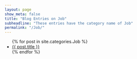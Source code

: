 ```yaml
---
layout: page
show_meta: false
title: "Blog Entries on Job"
subheadline: "These entries have the category name of Job"
permalink: "/Job/"
---
```

<ul>
    {% for post in site.categories.Job %}
    <li><a href="{{ site.url }}{{ post.url }}">{{ post.title }}</a></li>
    {% endfor %}
</ul>
